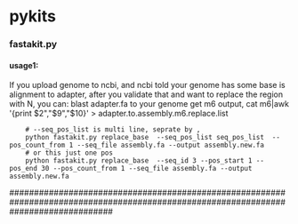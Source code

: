 # pykits

### fastakit.py<br>
#### usage1:<br>
If you upload genome to ncbi, and ncbi told your genome has some base is alignment to adapter, after you validate that and want to replace the region with N,
you can: blast adapter.fa to your genome get m6 output, cat m6|awk '{print $2","$9","$10}' > adapter.to.assembly.m6.replace.list
```
	# --seq_pos_list is multi line, seprate by , 
	python fastakit.py replace_base  --seq_pos_list seq_pos_list  --pos_count_from 1 --seq_file assembly.fa --output assembly.new.fa 
	# or this just one pos
	python fastakit.py replace_base  --seq_id 3 --pos_start 1 --pos_end 30 --pos_count_from 1 --seq_file assembly.fa --output assembly.new.fa
```

#####################################################################################################################################

